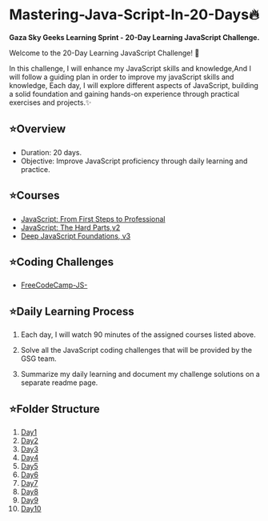 # Mastering-Java-Script-In-20-Days🔥
**Gaza Sky Geeks Learning Sprint - 20-Day Learning JavaScript Challenge.**

Welcome to the 20-Day Learning JavaScript Challenge! 🚀

In this challenge, I will enhance my JavaScript skills and knowledge,And I will follow a guiding plan in order to improve my javaScript skills and knowledge,  Each day, I will explore different aspects of JavaScript, building a solid foundation and gaining hands-on experience through practical exercises and projects.✨

## ⭐️Overview

- Duration: 20 days.
- Objective: Improve JavaScript proficiency through daily learning and practice.

## ⭐️Courses

- [JavaScript: From First Steps to Professional](https://frontendmasters.com/courses/javascript-first-steps/)
- [JavaScript: The Hard Parts,v2](https://frontendmasters.com/courses/javascript-hard-parts-v2/)
- [Deep JavaScript Foundations, v3](https://frontendmasters.com/courses/deep-javascript-v3/)

## ⭐️Coding Challenges

- [FreeCodeCamp-JS-](https://www.freecodecamp.org/learn/javascript-algorithms-and-data-structures/)

## ⭐️Daily Learning Process

  1. Each day, I will watch 90 minutes of the assigned courses listed above.

  2. Solve all the JavaScript coding challenges that will be provided by the GSG team.

  3. Summarize my daily learning and document my challenge solutions on a separate readme page.


## ⭐️Folder Structure

 1. [Day1](https://github.com/TarteelGH/Mastering-Java-Script-In-20-Days/blob/main/Day1.md)
 2. [Day2](https://github.com/TarteelGH/Mastering-Java-Script-In-20-Days/blob/main/Day2.md)
 3. [Day3](https://github.com/TarteelGH/Mastering-Java-Script-In-20-Days/blob/main/Day3.md)
 4. [Day4](https://github.com/TarteelGH/Mastering-Java-Script-In-20-Days/blob/main/Day4.md)
 5. [Day5](https://github.com/TarteelGH/Mastering-Java-Script-In-20-Days/blob/main/Day5.md)
 6. [Day6](https://github.com/TarteelGH/Mastering-Java-Script-In-20-Days/blob/main/Day6.md)
 7. [Day7](https://github.com/TarteelGH/Mastering-Java-Script-In-20-Days/blob/main/Day7.md)
 8. [Day8](https://github.com/TarteelGH/Mastering-Java-Script-In-20-Days/blob/main/Day8.md)
 9. [Day9](https://github.com/TarteelGH/Mastering-Java-Script-In-20-Days/blob/main/Day9.md)
 10. [Day10]()


